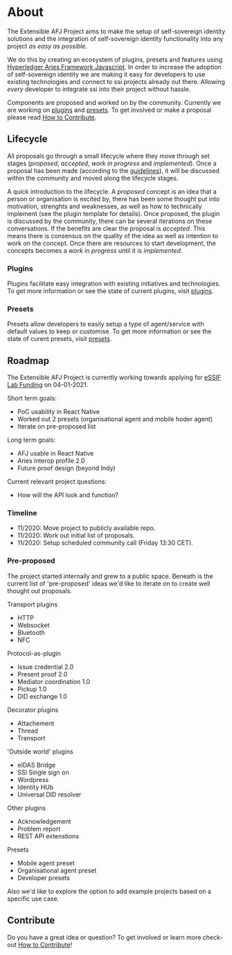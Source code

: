 <!-- Names:
EXTEND
PlugIn
EASY-SSI
SIMPLE-SSI
afj-plugin-project
AFJ-EXTEND
ssi-extended
ssi-for-dummies
eSSIF-EASY
JeSSIF (JavaScriptSSI)
AFJeSSIF
JSSI
eSSIF-EXTEND-->

# About

The Extensible AFJ Project aims to make the setup of self-sovereign identity solutions and the integration of self-sovereign identity functionality into any project _as easy as possible_.

We do this by creating an ecosystem of plugins, presets and features using [Hyperledger Aries Framework Javascript](https://github.com/hyperledger/aries-framework-javascript). In order to increase the adoption of self-sovereign identity we are making it easy for developers to use existing technologies and connect to ssi projects already out there. Allowing _every_ developer to integrate ssi into their project without hassle.

Components are proposed and worked on by the community. Currently we are working on [plugins](./plugins/README.md) and [presets](./presets/README.md). To get involved or make a proposal please read [How to Contribute](./how-to-contribute.md).

## Lifecycle

All proposals go through a small lifecycle where they move through set stages (_proposed_, _accepted_, _work in progress_ and _implemented_). Once a proposal has been made (according to the [guidelines](how-to-contribute.md)), it will be discussed within the community and moved along the lifecycle stages.

A quick introduction to the lifecycle. A _proposed_ concept is an idea that a person or organisation is excited by, there has been some thought put into motivation, strenghts and weaknesses, as well as how to technically implement (see the plugin template for details). Once proposed, the plugin is discussed by the community, there can be several iterations on these conversations. If the benefits are clear the proposal is _accepted_. This means there is consensus on the quality of the idea as well as intention to work on the concept. Once there are resources to start development, the concepts becomes a _work in progress_ until it is _implemented_.

### Plugins

Plugins facilitate easy integration with existing initiatives and technologies. To get more information or see the state of current plugins, visit [plugins](plugins/README.md).

### Presets

Presets allow developers to easily setup a type of agent/service with default values to keep or customise. To get more information or see the state of curent presets, visit [presets](presets/README.md).

## Roadmap

The Extensible AFJ Project is currently working towards applying for [eSSIF Lab Funding](https://essif-lab-infrastructure-oriented.fundingbox.com/) on 04-01-2021. 

Short term goals:
- PoC usability in React Native
- Worked out 2 presets (organisational agent and mobile hoder agent)
- Iterate on pre-proposed list

Long term goals:
- AFJ usable in React Native
- Aries interop profile 2.0
- Future proof design (beyond Indy)

Current relevant project questions:
- How will the API look and function?

### Timeline

- 11/2020: Move project to publicly available repo.
- 11/2020: Work out initial list of proposals.
- 11/2020: Setup scheduled community call (Friday 13:30 CET).

### Pre-proposed

The project started internally and grew to a public space. Beneath is the current list of 'pre-proposed' ideas we'd like to iterate on to create well thought out proposals. 

Transport plugins
- HTTP
- Websocket
- Bluetooth
- NFC

Protocol-as-plugin
- Issue credential 2.0
- Present proof 2.0
- Mediator coordination 1.0
- Pickup 1.0
- DID exchange 1.0

Decorator plugins
- Attachement
- Thread
- Transport

'Outside world' plugins
- eIDAS Bridge
- SSI Single sign on
- Wordpress
- Identity HUb
- Universal DID resolver

Other plugins
- Acknowledgement
- Problem report
- REST API extenstions

Presets
- Mobile agent preset
- Organisational agent preset
- Developer presets

Also we'd like to explore the option to add example projects based on a specific use case. 


## Contribute

Do you have a great idea or question? To get involved or learn more check-out [How to Contribute](how-to-contribute.md)!
